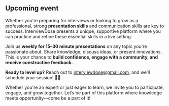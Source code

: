 ## Upcoming event 

Whether you're preparing for interviews or looking to grow as a professional, strong **presentation skills** and communication skills are key to success. InterviewDose presents a unique, supportive platform where you can practice and refine these essential skills in a live setting.

Join us **weekly for 15–30 minute presentations** on any topic you're passionate about. Share knowledge, discuss ideas, or present innovations. This is your chance to **build confidence, engage with a community, and receive constructive feedback.**

**Ready to level up?** Reach out to interviewdose@gmail.com, and we’ll schedule your session! 🎤✨

Whether you're an expert or just eager to learn, we invite you to participate, engage, and grow together. Let’s be part of this platform where knowledge meets opportunity—come be a part of it!
